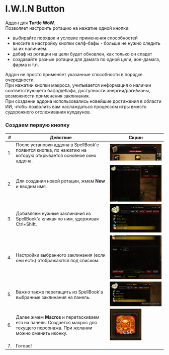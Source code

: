 # I.W.I.N Button  
Аддон для **Turtle WoW.**<br>
Позволяет настроить ротацию на нажатие одной кнопки:
-   выбирайте порядок и условие применения способностей
-   вносите в настройку кнопки селф-бафы - больше не нужно следить за их наличием.
-   дебаф из ротации на цели будет обновлен, как только он спадет
-   создавайте разные ротации для дамага по одной цели, аое-дамага, фарма и т.п.

Аддон не просто применяет указанные способности в порядке очередности.<br>
При нажатии кнопки макроса, учитывается информация о наличии соответствующего бафа/дебафа, доступности энергии/раги/маны, возможности применения заклинания.<br>
При создании аддона использовались новейшие достижения в области ИИ, чтобы позволить вам наслаждаться процессом игры вместо судорожного отслеживания кулдаунов.

### Создаем первую кнопку

|#  | Действие | Скрин |
|---|---|---|
|1. | После установки аддона в SpellBook'е появится кнопка, по нажатию на которую открывается основное окно аддона.|<img src="spellbook.jpg" width="600"/>|
|2. | Для создания новой ротации, жмем **New** и вводим имя.|<img src="new.jpg" width="600"/>|
|3. | Добавляем нужные заклинания из SpellBook'а кликая по ним, удерживая Ctrl+Shift.|<img src="spells.jpg" width="600"/>|
|4. | Настройки выбранного заклинания (если они есть) отображаются под списком.|<img src="spell_conf.jpg" width="600"/>|
|5. | Важно также перетащить из SpellBook'а выбранные заклинания на панель.|<img src="panel.jpg" width="600"/>|
|6. | Далее жмем **Macros** и перетаскиваем его на панель. Создается макрос для текущего персонажа. При желании можно сменить иконку. |<img src="macros.jpg" width="100"/>|
|7. | Готово!||
